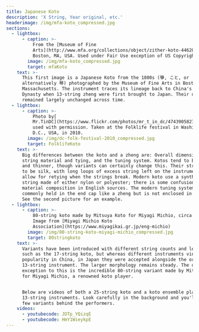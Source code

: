 ```yaml
---
title: Japanese Koto
description: 'X String, Year original, etc.'
headerimage: /img/mfa-koto_compressed.jpg
sections:
  - lightbox:
      - caption: >-
          From the [Museum of Fine
          Arts](http://www.mfa.org/collections/object/zither-koto-446207),
          Boston, MA, USA. Used under Fair Use exception of US Copyright law.
        image: /img/mfa-koto_compressed.jpg
        target: mfaKoto
    text: >-
      This first image is a Japanese Koto from the 1800s (箏, こと, or
      alternatively 琴) photographed by the Museum of Fine Arts in Boston,
      Massachusetts. The instrument traces its lineage back to China's Tang
      Dynasty when 13-string zheng were first brought to Japan. Their design has
      remained largely unchanged across time.
  - lightbox:
      - caption: >-
          Photo by[
          Mr.TinDC](https://www.flickr.com/photos/mr_t_in_dc/4743905827/in/photostream/)
          used with permission. Taken at the Folklife festival in Washington
          D.C., USA, in 2010.
        image: /img/dc-folk-festival-2010_compressed.jpg
        target: FolklifeKoto
    text: >-
      Big differences between the koto and a zheng are: Overall dimensions,
      string material and tying, and the tuning system. Kotos tend to be longer
      and thinner, though variants can certainly change this. Their strings used
      to be silk, with long loops of excess string left on the instrument to
      allow for retying when the strings break. Modern koto use a synthetic
      string made of either nylon or polyester; there is some confusion on its
      material composition in English sources. The modern tuning system is
      commonly held in the end cap like a zheng but is not enclosed in a box.
      See the second picture for an example.
  - lightbox:
      - caption: >-
          80-string koto made by Mitsuya Koto for Miyagi Michio, circa 1929.
          Image from [Miyagi Michio Koto
          Association](https://www.miyagikai.gr.jp/eng-michio)
        image: /img/80-string-koto-miyagi-michio_compressed.jpg
        target: 80stringkoto
    text: >-
      Variants have been introduced with different string counts and lengths
      such as the 17-string koto, but whereas different instruments vied for
      popularity in China, in Japan they were accepted alongside the original
      13-string instrument. The larger morphology remains steady. The one
      exception to this is the incredible 80-string variant made by Mitsuya Koto
      for Miyagi Michio, a renowned koto player.


      Below are videos of both a 25-string koto and a koto ensemble playing
      13-string instruments. Look carefully in the background and you'll see a
      few variants behind the performers.
    videos:
      - youtubecode: JDTp_YQizqE
      - youtubecode: HmY1WieykpE
---
```


